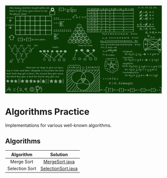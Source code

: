 ![Alt text](algorithm.png)

# Algorithms Practice

Implementations for various well-known algorithms.

## Algorithms

| Algorithm | Solution |
|:---------:|:--------:|
|Merge Sort|[MergeSort.java](src/com/popcristianvlad/algorithms/practice/MergeSort.java)|
|Selection Sort|[SelectionSort.java](src/com/popcristianvlad/algorithms/practice/SelectionSort.java)|
